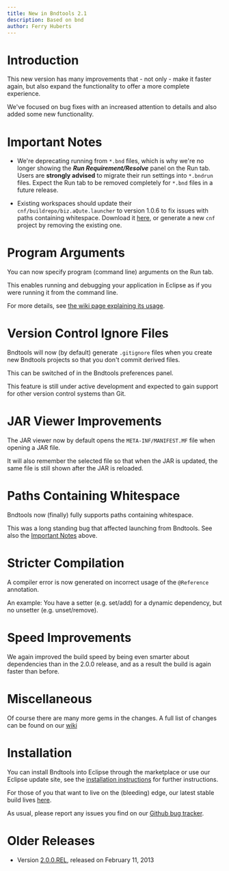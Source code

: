 ```yaml
---
title: New in Bndtools 2.1
description: Based on bnd
author: Ferry Huberts
---
```



Introduction
============
This new version has many improvements that - not only - make it faster again,
but also expand the functionality to offer a more complete experience.

We've focused on bug fixes with an increased attention to details and also
added some new functionality.




Important Notes
===============
* We're deprecating running from `*.bnd` files, which is why we're no longer
showing the ***Run Requirement/Resolve*** panel on the Run tab. Users are
**strongly advised** to migrate their run settings into `*.bndrun` files. Expect
the Run tab to be removed completely for `*.bnd` files in a future release.

* Existing workspaces should update their `cnf/buildrepo/biz.aQute.launcher`
to version 1.0.6 to fix issues with paths containing whitespace. Download
it [here][5], or generate a new `cnf` project by removing the existing one.




Program Arguments
=================
You can now specify program (command line) arguments on the Run tab.

This enables running and debugging your application in Eclipse as if you were
running it from the command line.

For more details, see [the wiki page explaining its usage][3].




Version Control Ignore Files
============================
Bndtools will now (by default) generate `.gitignore` files when you create new
Bndtools projects so that you don't commit derived files.

This can be switched of in the Bndtools preferences panel.

This feature is still under active development and expected to gain support
for other version control systems than Git.




JAR Viewer Improvements
=======================
The JAR viewer now by default opens the `META-INF/MANIFEST.MF` file when
opening a JAR file. 

It will also remember the selected file so that when the JAR is updated,
the same file is still shown after the JAR is reloaded.




Paths Containing Whitespace
===========================
Bndtools now (finally) fully supports paths containing whitespace.

This was a long standing bug that affected launching from Bndtools.
See also the [Important Notes][4] above.




Stricter Compilation
====================
A compiler error is now generated on incorrect usage of the `@Reference`
annotation.

An example:
You have a setter (e.g. set/add) for a dynamic dependency,
but no unsetter (e.g. unset/remove).




Speed Improvements
==================
We again improved the build speed by being even smarter about dependencies
than in the 2.0.0 release, and as a result the build is again faster than
before.




Miscellaneous
=============
Of course there are many more gems in the changes.
A full list of changes can be found on our [wiki][2]




Installation
============
You can install Bndtools into Eclipse through the marketplace or use our
Eclipse update site, see the [installation instructions][8] for further
instructions.

For those of you that want to live on the (bleeding) edge, our latest stable
build lives [here][6].

As usual, please report any issues you find on our [Github bug tracker][7].





Older Releases
==============
* Version [2.0.0.REL][1], released on February 11, 2013




[1]: ./whatsnew2-0-0.html
[2]: https://github.com/bndtools/bndtools/wiki/Changes-in-2.1.0
[3]: https://github.com/bndtools/bndtools/wiki/Program-Arguments
[4]: #important-notes
[5]: https://bndtools.ci.cloudbees.com/job/bnd.master/72/artifact/dist/bundles/biz.aQute.launcher/biz.aQute.launcher-1.0.6.jar
[6]: https://bndtools.ci.cloudbees.com/job/bndtools.master/lastSuccessfulBuild/artifact/bndtools.build/generated/p2
[7]: https://github.com/bndtools/bndtools/issues
[8]: http://bndtools.org/installation.html